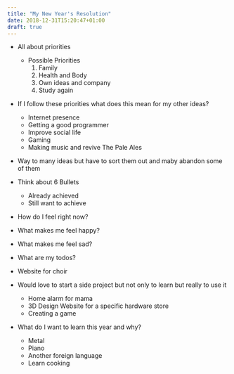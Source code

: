 ```yaml
---
title: "My New Year's Resolution"
date: 2018-12-31T15:20:47+01:00
draft: true
---
```


* All about priorities
    * Possible Priorities
        1. Family
        2. Health and Body
        3. Own ideas and company
        4. Study again
* If I follow these priorities what does this mean for my other ideas?
    * Internet presence
    * Getting a good programmer
    * Improve social life
    * Gaming
    * Making music and revive The Pale Ales
* Way to many ideas but have to sort them out and maby abandon some of them
* Think about 6 Bullets
    * Already achieved
    * Still want to achieve

* How do I feel right now?
* What makes me feel happy?
* What makes me feel sad?

* What are my todos?
* Website for choir
* Would love to start a side project but not only to learn but really to use it
    * Home alarm for mama
    * 3D Design Website for a specific hardware store
    * Creating a game
* What do I want to learn this year and why?
    * Metal
    * Piano
    * Another foreign language
    * Learn cooking